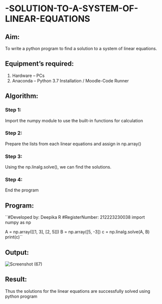 # -SOLUTION-TO-A-SYSTEM-OF-LINEAR-EQUATIONS
## Aim:
To write a python program to find a solution to a system of linear equations.
## Equipment’s required:
1. 	Hardware – PCs
2. 	Anaconda – Python 3.7 Installation / Moodle-Code Runner
## Algorithm:
### Step 1: 
Import the numpy module to use the built-in functions for calculation
### Step 2: 
Prepare the lists from each linear equations and assign in np.array()
### Step 3: 
Using the np.linalg.solve(), we can find the solutions.
### Step 4: 
End the program
## Program:
``#Developed by: Deepika R
#RegisterNumber: 212223230038
import numpy as np

A = np.array([[1, 3], [2, 5]])
B = np.array([5, -3])
c = np.linalg.solve(A, B) 
print(c)``

## Output:
![Screenshot (67)](https://github.com/user-attachments/assets/38de91b4-c962-49d9-b58f-84aa0f3ce361)

## Result: 
Thus the solutions for the linear equations are successfully solved using python program

